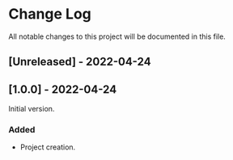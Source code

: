 
# Change Log
All notable changes to this project will be documented in this file.

## [Unreleased] - 2022-04-24



## [1.0.0] - 2022-04-24

Initial version.

### Added

- Project creation.
